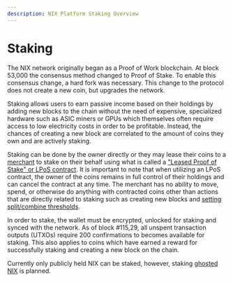 ```yaml
---
description: NIX Platform Staking Overview
---
```


# Staking

The NIX network originally began as a Proof of Work blockchain. At block 53,000 the consensus method changed to Proof of Stake. To enable this consensus change, a hard fork was necessary. This change to the protocol does not create a new coin, but upgrades the network.

Staking allows users to earn passive income based on their holdings by adding new blocks to the chain without the need of expensive, specialized hardware such as ASIC miners or GPUs which themselves often require access to low electricity costs in order to be profitable. Instead, the chances of creating a new block are correlated to the amount of coins they own and are actively staking.

Staking can be done by the owner directly or they may lease their coins to a [merchant](https://nixplatform.io/marketplace) to stake on their behalf using what is called a ["Leased Proof of Stake" or LPoS contract](lpos-client.md). It is important to note that when utilizing an LPoS contract, the owner of the coins remains in full control of their holdings and can cancel the contract at any time. The merchant has no ability to move, spend, or otherwise do anything with contracted coins other than actions that are directly related to staking such as creating new blocks and [setting split/combine thresholds](../../other/command-line-options.md#wallet-staking-options).

In order to stake, the wallet must be encrypted, unlocked for staking and synced with the network. As of block \#115,29, all unspent transaction outputs \(UTXOs\) require 200 confirmations to becomes available for staking. This also applies to coins which have earned a reward for successfully staking and creating a new block on the chain.

Currently only publicly held NIX can be staked, however, staking [ghosted NIX](../ghost-vault/) is planned.

